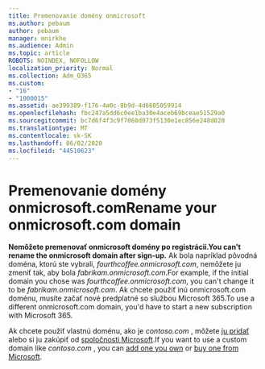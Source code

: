 ```yaml
---
title: Premenovanie domény onmicrosoft
ms.author: pebaum
author: pebaum
manager: mnirkhe
ms.audience: Admin
ms.topic: article
ROBOTS: NOINDEX, NOFOLLOW
localization_priority: Normal
ms.collection: Adm_O365
ms.custom:
- "16"
- "1000015"
ms.assetid: ae399389-f176-4a0c-8b9d-4d6605059914
ms.openlocfilehash: fbc247a5dd6c0ee1ba30e4aceb69bceae51529a0
ms.sourcegitcommit: bc7d6f4f3c9f7060d073f5130e1ec856e248d020
ms.translationtype: MT
ms.contentlocale: sk-SK
ms.lasthandoff: 06/02/2020
ms.locfileid: "44510623"
---
```

# <a name="rename-your-onmicrosoftcom-domain"></a><span data-ttu-id="d6746-102">Premenovanie domény onmicrosoft.com</span><span class="sxs-lookup"><span data-stu-id="d6746-102">Rename your onmicrosoft.com domain</span></span>

 <span data-ttu-id="d6746-103">**Nemôžete premenovať onmicrosoft domény po registrácii.**</span><span class="sxs-lookup"><span data-stu-id="d6746-103">**You can't rename the onmicrosoft domain after sign-up.**</span></span> <span data-ttu-id="d6746-104">Ak bola napríklad pôvodná doména, ktorú ste vybrali, *fourthcoffee.onmicrosoft.com*, nemôžete ju zmeniť tak, aby bola *fabrikam.onmicrosoft.com*.</span><span class="sxs-lookup"><span data-stu-id="d6746-104">For example, if the initial domain you chose was  *fourthcoffee.onmicrosoft.com*, you can't change it to be  *fabrikam.onmicrosoft.com*.</span></span> <span data-ttu-id="d6746-105">Ak chcete použiť inú onmicrosoft.com doménu, musíte začať nové predplatné so službou Microsoft 365.</span><span class="sxs-lookup"><span data-stu-id="d6746-105">To use a different onmicrosoft.com domain, you'd have to start a new subscription with Microsoft 365.</span></span>
  
<span data-ttu-id="d6746-106">Ak chcete použiť vlastnú doménu, ako je *contoso.com* , môžete [ju pridať](https://docs.microsoft.com/microsoft-365/admin/setup/add-domain) alebo si ju zakúpiť od [spoločnosti Microsoft](https://docs.microsoft.com/microsoft-365/admin/get-help-with-domains/buy-a-domain-name).</span><span class="sxs-lookup"><span data-stu-id="d6746-106">If you want to use a custom domain like  *contoso.com*  , you can [add one you own](https://docs.microsoft.com/microsoft-365/admin/setup/add-domain) or [buy one from Microsoft](https://docs.microsoft.com/microsoft-365/admin/get-help-with-domains/buy-a-domain-name).</span></span>
  